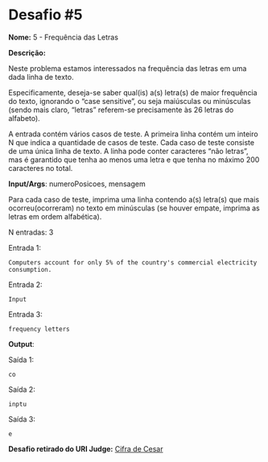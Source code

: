

# Desafio #5

**Nome:** 5 - Frequência das Letras

**Descrição:** 

Neste problema estamos interessados na frequência das letras em uma dada linha de texto.

Especificamente, deseja-se saber qual(is) a(s) letra(s) de maior frequência do texto, ignorando o “case sensitive”, ou seja maiúsculas ou minúsculas (sendo mais claro, “letras” referem-se precisamente às 26 letras do alfabeto).

A entrada contém vários casos de teste. A primeira linha contém um inteiro N que indica a quantidade de casos de teste. Cada caso de teste consiste de uma única linha de texto. A linha pode conter caracteres “não letras”, mas é garantido que tenha ao menos uma letra e que tenha no máximo 200 caracteres no total.

**Input/Args**: numeroPosicoes, mensagem

Para cada caso de teste, imprima uma linha contendo a(s) letra(s) que mais ocorreu(ocorreram) no texto em minúsculas (se houver empate, imprima as letras em ordem alfabética).

N entradas: 3

Entrada 1:
```
Computers account for only 5% of the country's commercial electricity consumption.
```
Entrada 2:
```
Input
```
Entrada 3:
```
frequency letters
```


**Output**:

Saída 1:
```
co
```
Saída 2:
```
inptu
```
Saída 3:
```
e
```


**Desafio retirado do URI Judge:** [Cifra de Cesar](https://www.urionlinejudge.com.br/judge/pt/problems/view/1253)